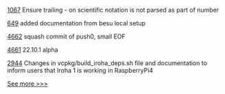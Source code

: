 
[1067](https://github.com/hyperledger/solang/pull/1067) Ensure trailing - on scientific notation is not parsed as part of number

[649](https://github.com/hyperledger-labs/blockchain-carbon-accounting/pull/649) added documentation from besu local setup

[4662](https://github.com/hyperledger/besu/pull/4662) squash commit of push0, small EOF

[4661](https://github.com/hyperledger/besu/pull/4661) 22.10.1 alpha

[2944](https://github.com/hyperledger/iroha/pull/2944) Changes in vcpkg/build_iroha_deps.sh file and documentation to inform users that Iroha 1 is working in RaspberryPi4


[See more >>>](https://start-here.hyperledger.org/pull-requests)
